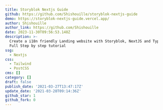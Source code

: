 ```yaml
---
title: Storyblok Nextjs Guide
github: https://github.com/Shishouille/storyblok-nextjs-guide
demo: https://storyblok-nextjs-guide.vercel.app/
author: Shishouille
author_link: https://github.com/Shishouille
date: 2023-11-30T09:56:53.148Z
description: >-
  Create a i18n friendly Landing website with Storyblok, NextJS and Typescript -
  Full Step by step tutorial
ssg:
  - Nextjs
css:
  - Tailwind
  - PostCSS
cms: []
category: []
draft: false
publish_date: '2021-03-27T13:47:17Z'
update_date: '2021-03-28T09:14:36Z'
github_star: 1
github_fork: 0
---
```

